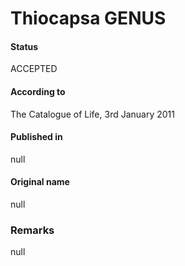 Thiocapsa GENUS
=======

#### Status
ACCEPTED

#### According to
The Catalogue of Life, 3rd January 2011

#### Published in
null

#### Original name
null

### Remarks
null